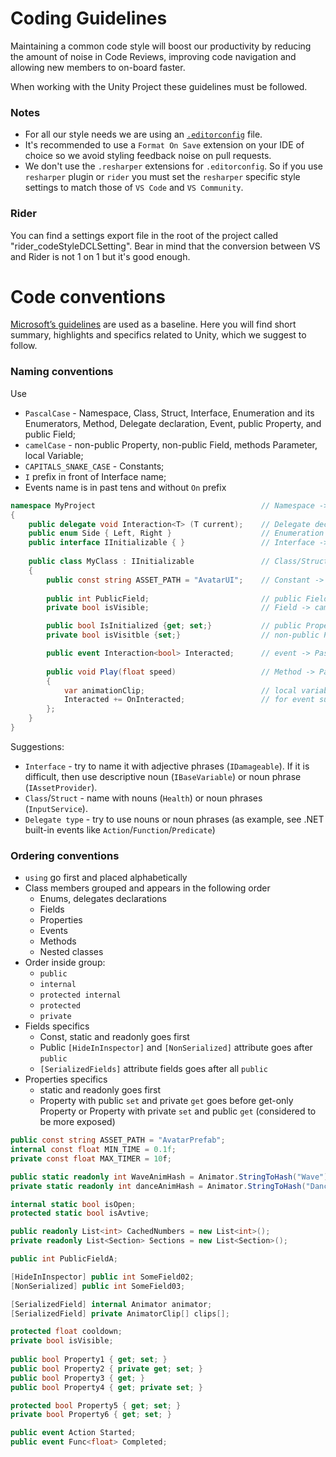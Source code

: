 # Coding Guidelines

Maintaining a common code style will boost our productivity by reducing the amount of noise in Code Reviews, improving code navigation and allowing new members to on-board faster.

When working with the Unity Project these guidelines must be followed.

### Notes 

* For all our style needs we are using an [`.editorconfig`](https://editorconfig.org/) file.
* It's recommended to use a `Format On Save` extension on your IDE of choice so we avoid styling feedback noise on pull requests.
* We don't use the `.resharper` extensions for `.editorconfig`. So if you use `resharper` plugin or `rider` you must set the `resharper` specific style settings to match those of `VS Code` and `VS Community`.

### Rider
You can find a settings export file in the root of the project called "rider_codeStyleDCLSetting". Bear in mind that the conversion between VS and Rider is not 1 on 1 but it's good enough.

# Code conventions
[Microsoft’s guidelines](https://learn.microsoft.com/en-us/dotnet/standard/design-guidelines/) are used as a baseline. Here you will find short summary, highlights and specifics related to Unity, which we suggest to follow.
### Naming conventions
Use
* `PascalCase` - Namespace, Class, Struct, Interface, Enumeration and its Enumerators, Method, Delegate declaration, Event, public Property, and public Field;
* `camelCase` - non-public Property, non-public Field, methods Parameter, local Variable;
* `CAPITALS_SNAKE_CASE` - Constants;
* `I` prefix in front of Interface name;
* Events name is in past tens and without `On` prefix

```csharp
namespace MyProject                                     // Namespace -> PascalCase
{
    public delegate void Interaction<T> (T current);    // Delegate declaration -> PascalCase
    public enum Side { Left, Right }                    // Enumeration and Enumerators -> PascalCase 
    public interface IInitializable { }                 // Interface -> PascalCase, starts with 'I'
    
    public class MyClass : IInitializable               // Class/Struct -> PascalCase.
    {
        public const string ASSET_PATH = "AvatarUI";    // Constant -> CAPITALS_SNAKE_CASE
 
        public int PublicField;                         // public Field -> PascalCase
        private bool isVisible;                         // Field -> camelCase

        public bool IsInitialized {get; set;}           // public Property -> PascalCase
        private bool isVisitble {set;}                  // non-public Property -> camelCase

        public event Interaction<bool> Interacted;      // event -> PascalCase, without On prefix
        
        public void Play(float speed)                   // Method -> PascalCase. Method parameters -> camelCase
        {
            var animationClip;                          // local variable -> camelCase
            Interacted += OnInteracted;                 // for event subscribers 'On' prefix can be used
        };              
    }
}
```
Suggestions:
* `Interface` - try to name it with adjective phrases (`IDamageable`). If it is difficult, then use descriptive noun (`IBaseVariable`) or noun phrase (`IAssetProvider`).
* `Class`/`Struct` -  name with nouns (`Health`) or noun phrases (`InputService`).
* `Delegate type` - try to use nouns or noun phrases (as example, see .NET built-in events like `Action`/`Function`/`Predicate`)  

### Ordering conventions
* `using` go first and placed alphabetically
* Class members grouped and appears in the following order
  * Enums, delegates declarations
  * Fields
  * Properties
  * Events
  * Methods
  * Nested classes
* Order inside group:
  * `public`
  * `internal`
  * `protected internal`
  * `protected`
  * `private`
* Fields specifics
  * Const, static and readonly goes first
  * Public `[HideInInspector]` and `[NonSerialized]` attribute goes after `public`
  * `[SerializedFields]` attribute fields goes after all `public`
* Properties specifics
  * static and readonly goes first
  * Property with public `set` and private `get` goes before get-only Property or Property with private `set` and public `get` (considered to be more exposed)
```csharp
public const string ASSET_PATH = "AvatarPrefab";                            // Constants group 
internal const float MIN_TIME = 0.1f;
private const float MAX_TIMER = 10f;

public static readonly int WaveAnimHash = Animator.StringToHash("Wave");    // Static Read-only group
private static readonly int danceAnimHash = Animator.StringToHash("Dance");

internal static bool isOpen;                                                // Static group
protected static bool isAvtive;                                             

public readonly List<int> CachedNumbers = new List<int>();                  // Read-only group
private readonly List<Section> Sections = new List<Section>();

public int PublicFieldA;                                                    // Public Fields group

[HideInInspector] public int SomeField02;
[NonSerialized] public int SomeField03;

[SerializedField] internal Animator animator;                               // [SerializedField]'s group
[SerializedField] private AnimatorClip[] clips[];  

protected float cooldown;                                                   // internal-protected-private Fields group  
private bool isVisible;                         
                       
public bool Property1 { get; set; }                                        // Properties groups  
public bool Property2 { private get; set; }
public bool Property3 { get; }
public bool Property4 { get; private set; }

protected bool Property5 { get; set; }
private bool Property6 { get; set; }

public event Action Started;                                               // Events group  
public event Func<float> Completed;
```
